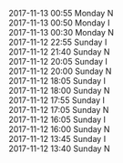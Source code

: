 2017-11-13 00:55 Monday  N  
2017-11-13 00:50 Monday  I  
2017-11-13 00:30 Monday  N  
2017-11-12 22:55 Sunday  I  
2017-11-12 21:40 Sunday  N  
2017-11-12 20:05 Sunday  I  
2017-11-12 20:00 Sunday  N  
2017-11-12 18:05 Sunday  I  
2017-11-12 18:00 Sunday  N  
2017-11-12 17:55 Sunday  I  
2017-11-12 17:05 Sunday  N  
2017-11-12 16:05 Sunday  I  
2017-11-12 16:00 Sunday  N  
2017-11-12 13:45 Sunday  I  
2017-11-12 13:40 Sunday  N  

